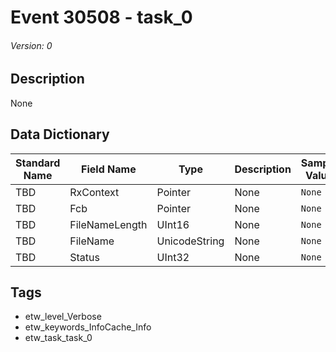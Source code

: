 # Event 30508 - task_0
###### Version: 0

## Description
None

## Data Dictionary
|Standard Name|Field Name|Type|Description|Sample Value|
|---|---|---|---|---|
|TBD|RxContext|Pointer|None|`None`|
|TBD|Fcb|Pointer|None|`None`|
|TBD|FileNameLength|UInt16|None|`None`|
|TBD|FileName|UnicodeString|None|`None`|
|TBD|Status|UInt32|None|`None`|

## Tags
* etw_level_Verbose
* etw_keywords_InfoCache_Info
* etw_task_task_0